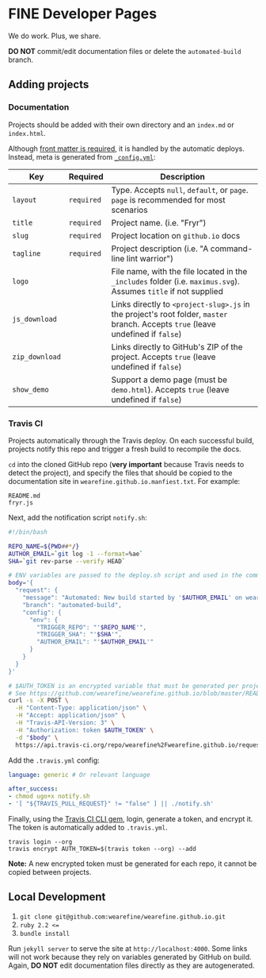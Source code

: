 # FINE Developer Pages

We do work. Plus, we share.

**DO NOT** commit/edit documentation files or delete the `automated-build` branch.

## Adding projects

### Documentation

Projects should be added with their own directory and an `index.md` or `index.html`.

Although [front matter is required](https://help.github.com/articles/configuring-jekyll/#front-matter-is-required), it is handled by the automatic deploys. Instead, meta is generated from [`_config.yml`](_config.yml):

| Key | Required | Description |
|---|---|---|
| `layout` | `required` | Type. Accepts `null`, `default`, or `page`. `page` is recommended for most scenarios |
| `title` | `required` | Project name. (i.e. "Fryr") |
| `slug` | `required` | Project location on `github.io` docs |
| `tagline` | `required` | Project description (i.e. "A command-line lint warrior") |
| `logo` | | File name, with the file located in the `_includes` folder (i.e. `maximus.svg`). Assumes `title` if not supplied |
| `js_download` | | Links directly to `<project-slug>.js` in the project's root folder, `master` branch. Accepts `true` (leave undefined if `false`) |
| `zip_download` | | Links directly to GitHub's ZIP of the project. Accepts `true` (leave undefined if `false`) |
| `show_demo` | | Support a demo page (must be `demo.html`). Accepts `true` (leave undefined if `false`) |

### Travis CI

Projects automatically  through the Travis deploy. On each successful build, projects notify this repo and trigger a fresh build to recompile the docs. 

`cd` into the cloned GitHub repo (**very important** because Travis needs to detect the project), and specify the files that should be copied to the documentation site in `wearefine.github.io.manfiest.txt`. For example: 

```
README.md
fryr.js
```

Next, add the notification script `notify.sh`: 

```bash
#!/bin/bash

REPO_NAME=${PWD##*/}
AUTHOR_EMAIL=`git log -1 --format=%ae`
SHA=`git rev-parse --verify HEAD`

# ENV variables are passed to the deploy.sh script and used in the commit message
body='{
  "request": {
    "message": "Automated: New build started by '$AUTHOR_EMAIL' on wearefine/'$REPO_NAME'@'$SHA'",
    "branch": "automated-build",
    "config": {
      "env": {
        "TRIGGER_REPO": "'$REPO_NAME'",
        "TRIGGER_SHA": "'$SHA'",
        "AUTHOR_EMAIL": "'$AUTHOR_EMAIL'"
      }
    }
  }
}'

# $AUTH_TOKEN is an encrypted variable that must be generated per project
# See https://github.com/wearefine/wearefine.github.io/blob/master/README.md#travis-ci
curl -s -X POST \
  -H "Content-Type: application/json" \
  -H "Accept: application/json" \
  -H "Travis-API-Version: 3" \
  -H "Authorization: token $AUTH_TOKEN" \
  -d "$body" \
  https://api.travis-ci.org/repo/wearefine%2Fwearefine.github.io/requests
```

Add the `.travis.yml` config:

```yml
language: generic # Or relevant language

after_success:
- chmod ugo+x notify.sh
- '[ "${TRAVIS_PULL_REQUEST}" != "false" ] || ./notify.sh'
```

Finally, using the [Travis CI CLI gem](https://github.com/travis-ci/travis.rb), login, generate a token, and encrypt it. The token is automatically added to `.travis.yml`.

```
travis login --org
travis encrypt AUTH_TOKEN=$(travis token --org) --add
```

**Note:** A new encrypted token must be generated for each repo, it cannot be copied between projects.

## Local Development

1. `git clone git@github.com:wearefine/wearefine.github.io.git`
1. `ruby 2.2 <=`
1. `bundle install`

Run `jekyll server` to serve the site at `http://localhost:4000`. Some links will not work because they rely on variables generated by GitHub on build. Again, **DO NOT** edit documentation files directly as they are autogenerated.
